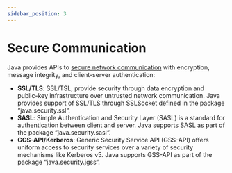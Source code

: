 ```yaml
---
sidebar_position: 3
---
```

# Secure Communication

Java provides APIs to [secure network communication](https://docs.oracle.com/javase/9/security/java-secure-socket-extension-jsse-reference-guide.htm#JSSEC-GUID-93DEEE16-0B70-40E5-BBE7-55C3FD432345) with encryption, message integrity, and client-server authentication:
- **SSL/TLS**: SSL/TSL, provide security through data encryption and public-key infrastructure over untrusted network communication. Java provides support of SSL/TLS through SSLSocket defined in the package “java.security.ssl“.
- **SASL**: Simple Authentication and Security Layer (SASL) is a standard for authentication between client and server. Java supports SASL as part of the package “java.security.sasl“.
- **GGS-API/Kerberos**: Generic Security Service API (GSS-API) offers uniform access to security services over a variety of security mechanisms like Kerberos v5. Java supports GSS-API as part of the package “java.security.jgss“.